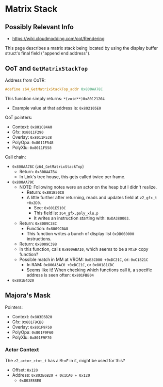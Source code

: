 Matrix Stack
============

## Possibly Relevant Info

- https://wiki.cloudmodding.com/oot/Rendering

This page describes a matrix stack being located by using the display buffer struct's final field ("append end address").

## OoT and `GetMatrixStackTop`

Address from OoTR:

```c
#define z64_GetMatrixStackTop_addr 0x800AA78C
```

This function simply returns: `*(void**)0x80121204`
- Example value at that address is: `0x802105E0`

OoT pointers:
- Context: `0x801C84A0`
- Gfx:     `0x8011F290`
- Overlay: `0x8011F538`
- PolyOpa: `0x8011F548`
- PolyXlu: `0x8011F558`

Call chain:
- `0x800AA78C` (`z64_GetMatrixStackTop`)
  - Return: `0x800AA7B4`
  - In Link's tree house, this gets called twice per frame.
- `0x800AA79C`
  - NOTE: Following notes were an actor on the heap but I didn't realize.
    - Return: `0x801E50C8`
    - A little further after returning, reads and updates field at `z2_gfx_t +0x2D0`.
      - See: `0x801E510C`
      - This field is: `z64_gfx.poly_xlu.p`
      - It writes an instruction starting with: `0xDA380003`.
  - Return: `0x8009C38C`
    - Function: `0x8009C0A8`
    - This function writes a bunch of display list `0xDB060000` instructions.
  - Return: `0x8009C398`
  - In this function, calls `0x800ABA10`, which seems to be a `MtxF` copy function?
  - Possible match in MM at VROM: `0xB3C000 +0xDC21C‬`, or: `0xC1821C‬`
    - In RAM: `0x800A5AC0 +0xDC21C`, or `0x80181CDC`
    - Seems like it! When checking which functions call it, a specific address is seen often: `0x801FBE04`
- `0x801E4D20`

## Majora's Mask

Pointers:
- Context: `0x803E6B20`
- Gfx:     `0x801F9CB8`
- Overlay: `0x801F9F50‬`
- PolyOpa: `0x801F9F60‬`
- PolyXlu: `0x801F9F70‬`

### Actor Context

The `z2_actor_ctxt_t` has a `MtxF` in it, might be used for this?
- Offset: `0x120`
- Address: `0x803E6B20 + 0x1CA0 + 0x120`
  - `0x803E88E0`
